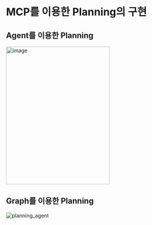 # MCP를 이용한 Planning의 구현

## Agent를 이용한 Planning


<img width="283" height="377" alt="image" src="https://github.com/user-attachments/assets/1e541e64-b959-407a-8791-0b4538f4a192" />

## Graph를 이용한 Planning


![planning_agent](https://github.com/user-attachments/assets/d5a2b2d8-9946-47c2-add7-9fd0411c4274)
